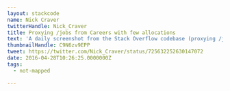 ```yaml
---
layout: stackcode
name: Nick Craver
twitterHandle: Nick_Craver
title: Proxying /jobs from Careers with few allocations
text: 'A daily screenshot from the Stack Overflow codebase (proxying /jobs from Careers with few allocations). '
thumbnailHandle: C9N6zv9EPP
tweet: https://twitter.com/Nick_Craver/status/725632252630147072
date: 2016-04-28T10:26:25.0000000Z
tags:
  - not-mapped

---
```

